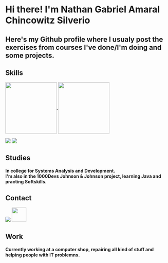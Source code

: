 # Hi there! I'm Nathan Gabriel Amaral Chincowitz Silverio
## Here's my Github profile where I usualy post the exercises from courses I've done/I'm doing and some projects.

## Skills
  
<p>
  <a href="https://github.com/anuraghazra/github-readme-stats">
    <img
      height=160 align="center"
      src="https://github-readme-stats.vercel.app/api?username=nathanchincowitz&hide=prs,contribs&show_icons=true&include_all_commits=true&theme=highcontrast&rank_icon=github&card_width=270"
      />
  </a>

  
  </a>
  
  <a href="https://github.com/anuraghazra/convoychat">
    <img
      height=160
      align="center"
      src="https://github-readme-stats.vercel.app/api/top-langs?username=nathanchincowitz&layout=compact&langs_count=8&card_width=300&theme=highcontrast"
    />
  </a>
</p>
<img src="https://skillicons.dev/icons?i=java,py,vscode,windows,js,html"/>
<img src="(https://github-readme-stats.vercel.app/api?username=anuraghazra)](https://github.com/anuraghazra/github-readme-stats)">


## Studies
  #### In college for Systems Analysis and Development.<br> I'm also in the 1000Devs Johnson & Johnson project, learning Java and practing Softskills.

## Contact <br>
  <a href ="mailto:nathanchincowitz+linedin@gmail.com"><img src="https://skillicons.dev/icons?i=gmail" /></a>
  <a href="https://www.linkedin.com/in/nathan-chincowitz/en" target="_blank"><img src="https://cdn.jsdelivr.net/gh/devicons/devicon@latest/icons/linkedin/linkedin-original.svg" width="45" height="45"/></a>


## Work
#### Currently working at a computer shop, repairing all kind of stuff and helping people with IT problemns.
